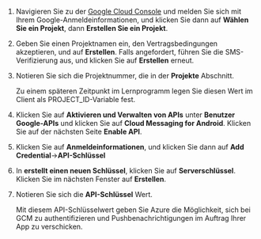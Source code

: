 1. Navigieren Sie zu der [Google Cloud Console](https://console.developers.google.com/project) und melden Sie sich mit Ihrem Google-Anmeldeinformationen, und klicken Sie dann auf **Wählen Sie ein Projekt**, dann **Erstellen Sie ein Projekt**.

2. Geben Sie einen Projektnamen ein, den Vertragsbedingungen akzeptieren, und auf **Erstellen**. Falls angefordert, führen Sie die SMS-Verifizierung aus, und klicken Sie auf **Erstellen** erneut.

3. Notieren Sie sich die Projektnummer, die in der **Projekte** Abschnitt. 

    Zu einem späteren Zeitpunkt im Lernprogramm legen Sie diesen Wert im Client als PROJECT_ID-Variable fest.

4. Klicken Sie auf **Aktivieren und Verwalten von APIs** unter **Benutzer Google-APIs** und klicken Sie auf **Cloud Messaging for Android**. Klicken Sie auf der nächsten Seite **Enable API**. 

5. Klicken Sie auf **Anmeldeinformationen**, und klicken Sie dann auf **Add Credential**->**API-Schlüssel** 

6. In **erstellt einen neuen Schlüssel**, klicken Sie auf **Serverschlüssel**. Klicken Sie im nächsten Fenster auf **Erstellen**.

7. Notieren Sie sich die **API-Schlüssel** Wert.

    Mit diesem API-Schlüsselwert geben Sie Azure die Möglichkeit, sich bei GCM zu authentifizieren und Pushbenachrichtigungen im Auftrag Ihrer App zu verschicken.



